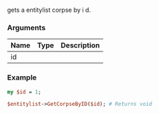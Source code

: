 gets a entitylist corpse by i d.
### Arguments
**Name**|**Type**|**Description**
:---|:---|:---
id||

### Example

```perl
my $id = 1;

$entitylist->GetCorpseByID($id); # Returns void
```